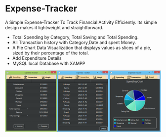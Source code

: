 # Expense-Tracker
A Simple Expense-Tracker To Track Financial Activity Efficiently. Its simple design makes it lightweight and straightforward.

- Total Spending by Category, Total Saving and Total Spending. 
- All Transaction history with Category,Date and spent Money.
- A Pie Chart Data Visualization that displays values as slices of a pie, sized by their percentage of the total.
- Add Expenditure Details 
- MySQL local Database with XAMPP  

![Expense_Tracker first Three Tabs](/images/Expense_Tracker.PNG)


